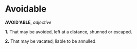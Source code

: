 # Avoidable

**AVOID'ABLE**, _adjective_

**1.** That may be avoided, left at a distance, shunned or escaped.

**2.** That may be vacated; liable to be annulled.